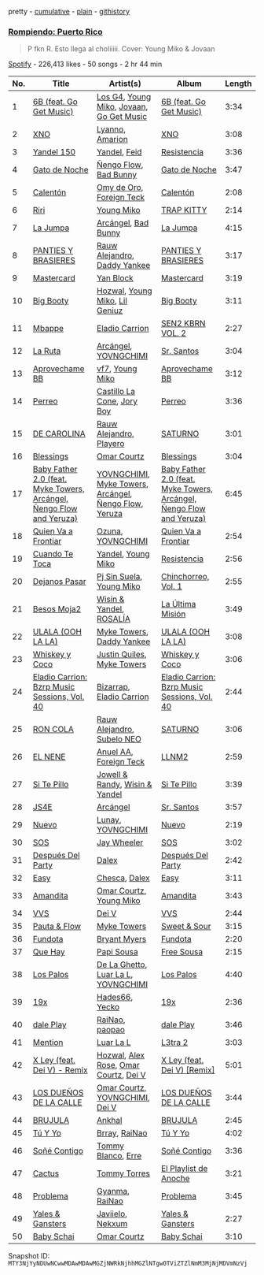 pretty - [cumulative](/playlists/cumulative/37i9dQZF1DX5Pek6YVkLnC.md) - [plain](/playlists/plain/37i9dQZF1DX5Pek6YVkLnC) - [githistory](https://github.githistory.xyz/mackorone/spotify-playlist-archive/blob/main/playlists/plain/37i9dQZF1DX5Pek6YVkLnC)

### [Rompiendo: Puerto Rico](https://open.spotify.com/playlist/37i9dQZF1DX5Pek6YVkLnC)

> P fkn R\. Esto llega al choliiiii\. Cover: Young Miko & Jovaan

[Spotify](https://open.spotify.com/user/spotify) - 226,413 likes - 50 songs - 2 hr 44 min

| No. | Title | Artist(s) | Album | Length |
|---|---|---|---|---|
| 1 | [6B \(feat\. Go Get Music\)](https://open.spotify.com/track/4eWqqT2MQtg6p1gLVuz3oT) | [Los G4](https://open.spotify.com/artist/1uaiSMIzlh2Y6Fx4bC1c6s), [Young Miko](https://open.spotify.com/artist/3qsKSpcV3ncke3hw52JSMB), [Jovaan](https://open.spotify.com/artist/5y1mXGApE4lshXA10gQ0S3), [Go Get Music](https://open.spotify.com/artist/0BKYcWhq6W4TYSLSJk1ZDJ) | [6B \(feat\. Go Get Music\)](https://open.spotify.com/album/0Zt0jTYE1PpUpKeAp9Jd45) | 3:34 |
| 2 | [XNO](https://open.spotify.com/track/258ARGrVTgPMa15ehgpgcB) | [Lyanno](https://open.spotify.com/artist/1Ts9of7VPZElwPQnqnDSfW), [Amarion](https://open.spotify.com/artist/7Bb4i0RT3zaudzb8KvxTUQ) | [XNO](https://open.spotify.com/album/2wuaA1RoPCYb3GM7eV1PS6) | 3:08 |
| 3 | [Yandel 150](https://open.spotify.com/track/4FAKtPVycI4DxoOHC01YqD) | [Yandel](https://open.spotify.com/artist/0eHQ9o50hj6ZDNBt6Ys1sD), [Feid](https://open.spotify.com/artist/2LRoIwlKmHjgvigdNGBHNo) | [Resistencia](https://open.spotify.com/album/5xefnzEqKIWnmTWYFzekGZ) | 3:36 |
| 4 | [Gato de Noche](https://open.spotify.com/track/54ELExv56KCAB4UP9cOCzC) | [Ñengo Flow](https://open.spotify.com/artist/12vb80Km0Ew53ABfJOepVz), [Bad Bunny](https://open.spotify.com/artist/4q3ewBCX7sLwd24euuV69X) | [Gato de Noche](https://open.spotify.com/album/2GS2h80Dp8rFdGEa0j0JhH) | 3:47 |
| 5 | [Calentón](https://open.spotify.com/track/1IVUBHo1L9YNK2VH8Lmndb) | [Omy de Oro](https://open.spotify.com/artist/65jIUih0ZeTUJhSTRuYxpi), [Foreign Teck](https://open.spotify.com/artist/5HviKGcHfUcbesgUw0PLzX) | [Calentón](https://open.spotify.com/album/6M6USkTvFofNR1Opfp7ukq) | 2:08 |
| 6 | [Riri](https://open.spotify.com/track/13FHy6nHjXHbzHj1dZFB1G) | [Young Miko](https://open.spotify.com/artist/3qsKSpcV3ncke3hw52JSMB) | [TRAP KITTY](https://open.spotify.com/album/6Pd4PYQpNXE7z3Scyfv0AV) | 2:14 |
| 7 | [La Jumpa](https://open.spotify.com/track/5MxFWjuqQIsbNWbMdMdbli) | [Arcángel](https://open.spotify.com/artist/4SsVbpTthjScTS7U2hmr1X), [Bad Bunny](https://open.spotify.com/artist/4q3ewBCX7sLwd24euuV69X) | [La Jumpa](https://open.spotify.com/album/6LOhj1aK7vkGHJXtKU16PN) | 4:15 |
| 8 | [PANTIES Y BRASIERES](https://open.spotify.com/track/0fADaWdT3obxk7zvHS18VY) | [Rauw Alejandro](https://open.spotify.com/artist/1mcTU81TzQhprhouKaTkpq), [Daddy Yankee](https://open.spotify.com/artist/4VMYDCV2IEDYJArk749S6m) | [PANTIES Y BRASIERES](https://open.spotify.com/album/5I66RzytH4VwOHZiowdsXf) | 3:17 |
| 9 | [Mastercard](https://open.spotify.com/track/4DCm1yyODwqULv5zOb1mkW) | [Yan Block](https://open.spotify.com/artist/6TKygPpVT29oGUogu4J9Ec) | [Mastercard](https://open.spotify.com/album/6jJkHZaIS3bBXBaafuY17p) | 3:19 |
| 10 | [Big Booty](https://open.spotify.com/track/5nBHB9JZjBS087RSDgIEon) | [Hozwal](https://open.spotify.com/artist/1lgtR3WlcFxEy6yPoOh0J2), [Young Miko](https://open.spotify.com/artist/3qsKSpcV3ncke3hw52JSMB), [Lil Geniuz](https://open.spotify.com/artist/7nuTWfojdN0o8d7NGDo71U) | [Big Booty](https://open.spotify.com/album/3a6Zg7J0UPZMl8rujyXgvt) | 3:11 |
| 11 | [Mbappe](https://open.spotify.com/track/2lmWwBLVJ2P0HX491zkYws) | [Eladio Carrion](https://open.spotify.com/artist/5XJDexmWFLWOkjOEjOVX3e) | [SEN2 KBRN VOL\. 2](https://open.spotify.com/album/3lsdB3dY4odywNI42KV6D9) | 2:27 |
| 12 | [La Ruta](https://open.spotify.com/track/7D8tKs61tdzzDdG9w6kdu4) | [Arcángel](https://open.spotify.com/artist/4SsVbpTthjScTS7U2hmr1X), [YOVNGCHIMI](https://open.spotify.com/artist/4aSlfXDn9R60UlbZEboBUy) | [Sr\. Santos](https://open.spotify.com/album/2AvuFDqTlnxvYhyVaLU6NY) | 3:04 |
| 13 | [Aprovechame BB](https://open.spotify.com/track/29VflI9cjsWbGfEkvu0Tyk) | [vf7](https://open.spotify.com/artist/6bxjoq64Y0HTfMc4GIbpyJ), [Young Miko](https://open.spotify.com/artist/3qsKSpcV3ncke3hw52JSMB) | [Aprovechame BB](https://open.spotify.com/album/3F5VD1oinu70b2B9WWQ4ZU) | 3:12 |
| 14 | [Perreo](https://open.spotify.com/track/00pzK0N5lKU80Qr9SxswuU) | [Castillo La Cone](https://open.spotify.com/artist/0F40CdkERy7qYPgM8YLGYP), [Jory Boy](https://open.spotify.com/artist/5lFhCi03HDneWzvCxGctrT) | [Perreo](https://open.spotify.com/album/68I6OQQgy4lIVQJyu47gfJ) | 3:36 |
| 15 | [DE CAROLINA](https://open.spotify.com/track/6J3kt4eAqRffh5lBuHJJSO) | [Rauw Alejandro](https://open.spotify.com/artist/1mcTU81TzQhprhouKaTkpq), [Playero](https://open.spotify.com/artist/2YTyoyU90b3CF5x91YjVaQ) | [SATURNO](https://open.spotify.com/album/5AcRssiG0Zqu3lqYW7hMoM) | 3:01 |
| 16 | [Blessings](https://open.spotify.com/track/0aOcyrtTn2Fpit2GIeaGwO) | [Omar Courtz](https://open.spotify.com/artist/3E12tRURRvPfHz0hAMCFYc) | [Blessings](https://open.spotify.com/album/0stTNi5KJMdoruNe8JG6by) | 3:04 |
| 17 | [Baby Father 2.0 \(feat\. Myke Towers, Arcángel, Ñengo Flow and Yeruza\)](https://open.spotify.com/track/3gnyHrHJ4J0QUFnMllQv1F) | [YOVNGCHIMI](https://open.spotify.com/artist/4aSlfXDn9R60UlbZEboBUy), [Myke Towers](https://open.spotify.com/artist/7iK8PXO48WeuP03g8YR51W), [Arcángel](https://open.spotify.com/artist/4SsVbpTthjScTS7U2hmr1X), [Ñengo Flow](https://open.spotify.com/artist/12vb80Km0Ew53ABfJOepVz), [Yeruza](https://open.spotify.com/artist/6NyPX5jymkvSPaJhCh1crb) | [Baby Father 2.0 \(feat\. Myke Towers, Arcángel, Ñengo Flow and Yeruza\)](https://open.spotify.com/album/00Ushoa7kBvcYZeqZFKCr8) | 6:45 |
| 18 | [Quien Va a Frontiar](https://open.spotify.com/track/3ilZY9fbri982eVkRywGrK) | [Ozuna](https://open.spotify.com/artist/1i8SpTcr7yvPOmcqrbnVXY), [YOVNGCHIMI](https://open.spotify.com/artist/4aSlfXDn9R60UlbZEboBUy) | [Quien Va a Frontiar](https://open.spotify.com/album/148Yvodb2BSJVVUzFBy8xf) | 2:54 |
| 19 | [Cuando Te Toca](https://open.spotify.com/track/6N5kayELaZsZUOwW9uCBU2) | [Yandel](https://open.spotify.com/artist/0eHQ9o50hj6ZDNBt6Ys1sD), [Young Miko](https://open.spotify.com/artist/3qsKSpcV3ncke3hw52JSMB) | [Resistencia](https://open.spotify.com/album/5xefnzEqKIWnmTWYFzekGZ) | 2:56 |
| 20 | [Dejanos Pasar](https://open.spotify.com/track/0UYRNJDMRTahBXr8WUYqn3) | [Pj Sin Suela](https://open.spotify.com/artist/0AdjzZxHJ4MfbImx2rD0Df), [Young Miko](https://open.spotify.com/artist/3qsKSpcV3ncke3hw52JSMB) | [Chinchorreo, Vol\. 1](https://open.spotify.com/album/6acMaLIChDpNW84EpqDDK8) | 2:55 |
| 21 | [Besos Moja2](https://open.spotify.com/track/6OzUIp8KjuwxJnCWkXp1uL) | [Wisin & Yandel](https://open.spotify.com/artist/1wZtkThiXbVNtj6hee6dz9), [ROSALÍA](https://open.spotify.com/artist/7ltDVBr6mKbRvohxheJ9h1) | [La Última Misión](https://open.spotify.com/album/08QB1puuJGgRx8N7Yn1twL) | 3:49 |
| 22 | [ULALA \(OOH LA LA\)](https://open.spotify.com/track/4EQOGfssbSpTlV6EZRtrSv) | [Myke Towers](https://open.spotify.com/artist/7iK8PXO48WeuP03g8YR51W), [Daddy Yankee](https://open.spotify.com/artist/4VMYDCV2IEDYJArk749S6m) | [ULALA \(OOH LA LA\)](https://open.spotify.com/album/2Q5KWXl6UAl8HLkJLXnEwP) | 3:08 |
| 23 | [Whiskey y Coco](https://open.spotify.com/track/0otoSS2m3QjbDLzsHMobgK) | [Justin Quiles](https://open.spotify.com/artist/14zUHaJZo1mnYtn6IBRaRP), [Myke Towers](https://open.spotify.com/artist/7iK8PXO48WeuP03g8YR51W) | [Whiskey y Coco](https://open.spotify.com/album/6MVcp3C5rcllaSyU9nhGrP) | 3:06 |
| 24 | [Eladio Carrion: Bzrp Music Sessions, Vol\. 40](https://open.spotify.com/track/1VauUM5CBX7nkLcgafQL2B) | [Bizarrap](https://open.spotify.com/artist/716NhGYqD1jl2wI1Qkgq36), [Eladio Carrion](https://open.spotify.com/artist/5XJDexmWFLWOkjOEjOVX3e) | [Eladio Carrion: Bzrp Music Sessions, Vol\. 40](https://open.spotify.com/album/4b2xHCwmoOeGHbo15dtqfb) | 2:44 |
| 25 | [RON COLA](https://open.spotify.com/track/5S8i9p2xS8M8pFqfZMbMzI) | [Rauw Alejandro](https://open.spotify.com/artist/1mcTU81TzQhprhouKaTkpq), [Subelo NEO](https://open.spotify.com/artist/5jNjbQYkujIbjSvvKroBlv) | [SATURNO](https://open.spotify.com/album/5AcRssiG0Zqu3lqYW7hMoM) | 3:06 |
| 26 | [EL NENE](https://open.spotify.com/track/5erXVUirf9qivKY5sJOanE) | [Anuel AA](https://open.spotify.com/artist/2R21vXR83lH98kGeO99Y66), [Foreign Teck](https://open.spotify.com/artist/12lHTAdc9T204lw5qPtasv) | [LLNM2](https://open.spotify.com/album/6DJslQtfD7mGFGZpfiyrVf) | 2:59 |
| 27 | [Si Te Pillo](https://open.spotify.com/track/2CT2oLeINCEuTEBrkTLUgD) | [Jowell & Randy](https://open.spotify.com/artist/4IMAo2UQchVFyPH24PAjUs), [Wisin & Yandel](https://open.spotify.com/artist/1wZtkThiXbVNtj6hee6dz9) | [Si Te Pillo](https://open.spotify.com/album/3oqhHO8MGpzpqyHEyyIdu9) | 3:39 |
| 28 | [JS4E](https://open.spotify.com/track/68e9XUS28xQRV9jghSx0NX) | [Arcángel](https://open.spotify.com/artist/4SsVbpTthjScTS7U2hmr1X) | [Sr\. Santos](https://open.spotify.com/album/2AvuFDqTlnxvYhyVaLU6NY) | 3:57 |
| 29 | [Nuevo](https://open.spotify.com/track/5OAUEIwUw1TsoeCkoI1hbo) | [Lunay](https://open.spotify.com/artist/47MpMsUfWtgyIIBEFOr4FE), [YOVNGCHIMI](https://open.spotify.com/artist/4aSlfXDn9R60UlbZEboBUy) | [Nuevo](https://open.spotify.com/album/41n0TpObqsR4TbOmBdkrLX) | 2:19 |
| 30 | [SOS](https://open.spotify.com/track/0xK4UKF4xr21C6pzI7msG3) | [Jay Wheeler](https://open.spotify.com/artist/2cPqdH7XMvwaBJEVjheH8g) | [SOS](https://open.spotify.com/album/4Hlh3k8RaJFxb9W3xbLlTH) | 3:02 |
| 31 | [Después Del Party](https://open.spotify.com/track/6kO6nue7gVJMQYsIMBLhvY) | [Dalex](https://open.spotify.com/artist/0KPX4Ucy9dk82uj4GpKesn) | [Después Del Party](https://open.spotify.com/album/0wr0yNb8J8neG6lPWGsJvF) | 2:42 |
| 32 | [Easy](https://open.spotify.com/track/2aOiqOdqV6V4uOzypF03HX) | [Chesca](https://open.spotify.com/artist/7DgpPXntG6DkNR4hCi4PjP), [Dalex](https://open.spotify.com/artist/0KPX4Ucy9dk82uj4GpKesn) | [Easy](https://open.spotify.com/album/5ILWpcANkqbJ0372MY0Gws) | 3:11 |
| 33 | [Amandita](https://open.spotify.com/track/21kXmEReiK9txm4Kv6YP2o) | [Omar Courtz](https://open.spotify.com/artist/3E12tRURRvPfHz0hAMCFYc), [Young Miko](https://open.spotify.com/artist/3qsKSpcV3ncke3hw52JSMB) | [Amandita](https://open.spotify.com/album/7cO3QkRfOusJQJH8K3vW5P) | 3:43 |
| 34 | [VVS](https://open.spotify.com/track/39ybYY9pRl1F2YZv1NdkmZ) | [Dei V](https://open.spotify.com/artist/2YRyPiW98bpkARAS4B3OQP) | [VVS](https://open.spotify.com/album/22aX6gdTEGRsX7qJWSLEdf) | 2:44 |
| 35 | [Pauta & Flow](https://open.spotify.com/track/3Zm01Ylx7FcCycdnOErkix) | [Myke Towers](https://open.spotify.com/artist/7iK8PXO48WeuP03g8YR51W) | [Sweet & Sour](https://open.spotify.com/album/006vB71xTBRqzQREjfYREf) | 3:15 |
| 36 | [Fundota](https://open.spotify.com/track/5MZIwnOllAg7HCrWpjSIXu) | [Bryant Myers](https://open.spotify.com/artist/6w9ToX5slZ4uIdmD17hJ3c) | [Fundota](https://open.spotify.com/album/5PnjVOr9NEnjP6ttNRaIBo) | 2:20 |
| 37 | [Que Hay](https://open.spotify.com/track/2TK4Oy3iu4AdCaD8HXqBQf) | [Papi Sousa](https://open.spotify.com/artist/0zcP8lCmLxqRRIZJPSq8i7) | [Free Sousa](https://open.spotify.com/album/2OtdBqjS6xw3V7DVi6nsqh) | 2:15 |
| 38 | [Los Palos](https://open.spotify.com/track/4k6vZMg6TlrLyGHreUmsv1) | [De La Ghetto](https://open.spotify.com/artist/3EiLUeyEcA6fbRPSHkG5kb), [Luar La L](https://open.spotify.com/artist/4axKuDPr6WKcDCyh8vueTY), [YOVNGCHIMI](https://open.spotify.com/artist/4aSlfXDn9R60UlbZEboBUy) | [Los Palos](https://open.spotify.com/album/7IIXEfoZCt2CTTqHbhF9E0) | 4:40 |
| 39 | [19x](https://open.spotify.com/track/3B1HyarUAuFn0uDpbT9Ivp) | [Hades66](https://open.spotify.com/artist/4CQdcx66F116k2db2Y0rjE), [Yecko](https://open.spotify.com/artist/24TdpOJQgBxkfnwZKox9zU) | [19x](https://open.spotify.com/album/2BwnE3xoDPWnrGIzMTeiNC) | 2:36 |
| 40 | [dale Play](https://open.spotify.com/track/33gFV76PlZtTunQCaqYIJH) | [RaiNao](https://open.spotify.com/artist/42LEQxfXLEuzdqorKBbUVN), [paopao](https://open.spotify.com/artist/5AS4y4rlmbUYDCdg35qmI9) | [dale Play](https://open.spotify.com/album/0Iq5DxqRwkw2Y4uY0zun6V) | 3:46 |
| 41 | [Mention](https://open.spotify.com/track/3SooDD3ycCki4IMZCHM7OR) | [Luar La L](https://open.spotify.com/artist/4axKuDPr6WKcDCyh8vueTY) | [L3tra 2](https://open.spotify.com/album/5uhDPHXOesUiqGwIp8n5XJ) | 3:03 |
| 42 | [X Ley \(feat\. Dei V\) \- Remix](https://open.spotify.com/track/2A6Rt8ePgLDKRZaIrQ2UVh) | [Hozwal](https://open.spotify.com/artist/1lgtR3WlcFxEy6yPoOh0J2), [Alex Rose](https://open.spotify.com/artist/2DspEsT7UXGKd2VaaedgG4), [Omar Courtz](https://open.spotify.com/artist/3E12tRURRvPfHz0hAMCFYc), [Dei V](https://open.spotify.com/artist/2YRyPiW98bpkARAS4B3OQP) | [X Ley \(feat\. Dei V\) \[Remix\]](https://open.spotify.com/album/2Ck9KM9NeS7Qx8CpH9ryrt) | 5:01 |
| 43 | [LOS DUEÑOS DE LA CALLE](https://open.spotify.com/track/1aWiVOJDIKVW13w1earaQf) | [Omar Courtz](https://open.spotify.com/artist/3E12tRURRvPfHz0hAMCFYc), [YOVNGCHIMI](https://open.spotify.com/artist/4aSlfXDn9R60UlbZEboBUy), [Dei V](https://open.spotify.com/artist/2YRyPiW98bpkARAS4B3OQP) | [LOS DUEÑOS DE LA CALLE](https://open.spotify.com/album/7icb0keRMS05h8wgPN94NG) | 3:44 |
| 44 | [BRUJULA](https://open.spotify.com/track/7rM5p9uIjlARBdYYzfEEyf) | [Ankhal](https://open.spotify.com/artist/6NmMI7UnfmIpLRYoz8H9jm) | [BRUJULA](https://open.spotify.com/album/0MfA07UgcDNEG8jv0hw6ti) | 2:45 |
| 45 | [Tú Y Yo](https://open.spotify.com/track/1gdTePGTxJ7C27UxqIYzrm) | [Brray](https://open.spotify.com/artist/1GKIlPFdcewHtpDVCQ8zmJ), [RaiNao](https://open.spotify.com/artist/42LEQxfXLEuzdqorKBbUVN) | [Tú Y Yo](https://open.spotify.com/album/1AY4Zx80mZRaqLT0rOwuTo) | 4:02 |
| 46 | [Soñé Contigo](https://open.spotify.com/track/5DzljhZkcRzMEEeS9aiwfH) | [Tommy Blanco](https://open.spotify.com/artist/37GpjLgunGgS7iDMCp5Cch), [Erre](https://open.spotify.com/artist/2COYU2RkMK9qBbwG4CK3O6) | [Soñé Contigo](https://open.spotify.com/album/4S2kvd7eSMNisBvic5OJGe) | 3:36 |
| 47 | [Cactus](https://open.spotify.com/track/2jcgREuJBtLjfMV4hHngte) | [Tommy Torres](https://open.spotify.com/artist/264nbMzGPSkDZqTY8nXwCG) | [El Playlist de Anoche](https://open.spotify.com/album/5BRmh1Zjhc83GybZiRhq5e) | 3:21 |
| 48 | [Problema](https://open.spotify.com/track/1PD0pApsS3MqPgaQ0vnAPf) | [Gyanma](https://open.spotify.com/artist/2aja7fWFLLR3pBUk2BYf6s), [RaiNao](https://open.spotify.com/artist/42LEQxfXLEuzdqorKBbUVN) | [Problema](https://open.spotify.com/album/0tFSa4FROGTe4e8EHyCRkR) | 3:45 |
| 49 | [Yales & Gansters](https://open.spotify.com/track/6aF1hvrbqnGd4fZBNQJLoy) | [Javiielo](https://open.spotify.com/artist/3HH6yOn1yJNZo3RY5zEfy5), [Nekxum](https://open.spotify.com/artist/4gZwJrNP5NG3KGS2dRcS5c) | [Yales & Gansters](https://open.spotify.com/album/3QtrfERs6y5QVtGaw2iNVu) | 2:27 |
| 50 | [Baby Schai](https://open.spotify.com/track/1p01JS6Kpbwvizl2VXjkbZ) | [Omar Courtz](https://open.spotify.com/artist/3E12tRURRvPfHz0hAMCFYc) | [Baby Schai](https://open.spotify.com/album/2Wqz2QJ5XyofmG6xqWHAEa) | 3:10 |

Snapshot ID: `MTY3NjYyNDUwNCwwMDAwMDAwMGZjNWRkNjhhMGZlNTgwOTViZTZlNmM3MjNjMDVmNzVj`
